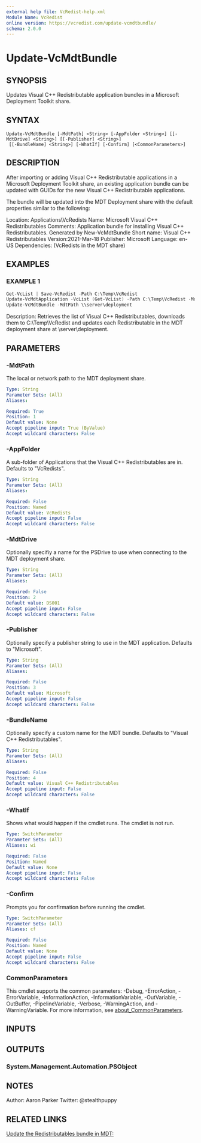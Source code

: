 ```yaml
---
external help file: VcRedist-help.xml
Module Name: VcRedist
online version: https://vcredist.com/update-vcmdtbundle/
schema: 2.0.0
---
```


# Update-VcMdtBundle

## SYNOPSIS

Updates Visual C++ Redistributable application bundles in a Microsoft Deployment Toolkit share.

## SYNTAX

```
Update-VcMdtBundle [-MdtPath] <String> [-AppFolder <String>] [[-MdtDrive] <String>] [[-Publisher] <String>]
 [[-BundleName] <String>] [-WhatIf] [-Confirm] [<CommonParameters>]
```

## DESCRIPTION

After importing or adding Visual C++ Redistributable applications in a Microsoft Deployment Toolkit share, an existing application bundle can be updated with GUIDs for the new Visual C++ Redistributable applications.

The bundle will be updated into the MDT Deployment share with the default properties similar to the following:

Location: Applications\VcRedists
Name: Microsoft Visual C++ Redistributables
Comments: Application bundle for installing Visual C++ Redistributables. Generated by New-VcMdtBundle
Short name: Visual C++ Redistributables
Version:2021-Mar-18
Publisher: Microsoft
Language: en-US
Dependencies: (VcRedists in the MDT share)

## EXAMPLES

### EXAMPLE 1

```powershell
Get-VcList | Save-VcRedist -Path C:\Temp\VcRedist
Update-VcMdtApplication -VcList (Get-VcList) -Path C:\Temp\VcRedist -MdtPath \\server\deployment
Update-VcMdtBundle -MdtPath \\server\deployment
```

Description:
Retrieves the list of Visual C++ Redistributables, downloads them to C:\Temp\VcRedist and updates each Redistributable in the MDT deployment share at \\server\deployment.

## PARAMETERS

### -MdtPath

The local or network path to the MDT deployment share.

```yaml
Type: String
Parameter Sets: (All)
Aliases:

Required: True
Position: 1
Default value: None
Accept pipeline input: True (ByValue)
Accept wildcard characters: False
```

### -AppFolder

A sub-folder of Applications that the Visual C++ Redistributables are in.
Defaults to "VcRedists".

```yaml
Type: String
Parameter Sets: (All)
Aliases:

Required: False
Position: Named
Default value: VcRedists
Accept pipeline input: False
Accept wildcard characters: False
```

### -MdtDrive

Optionally specifiy a name for the PSDrive to use when connecting to the MDT deployment share.

```yaml
Type: String
Parameter Sets: (All)
Aliases:

Required: False
Position: 2
Default value: DS001
Accept pipeline input: False
Accept wildcard characters: False
```

### -Publisher

Optionally specify a publisher string to use in the MDT application.
Defaults to "Microsoft".

```yaml
Type: String
Parameter Sets: (All)
Aliases:

Required: False
Position: 3
Default value: Microsoft
Accept pipeline input: False
Accept wildcard characters: False
```

### -BundleName

Optionally specify a custom name for the MDT bundle.
Defaults to "Visual C++ Redistributables".

```yaml
Type: String
Parameter Sets: (All)
Aliases:

Required: False
Position: 4
Default value: Visual C++ Redistributables
Accept pipeline input: False
Accept wildcard characters: False
```

### -WhatIf

Shows what would happen if the cmdlet runs.
The cmdlet is not run.

```yaml
Type: SwitchParameter
Parameter Sets: (All)
Aliases: wi

Required: False
Position: Named
Default value: None
Accept pipeline input: False
Accept wildcard characters: False
```

### -Confirm

Prompts you for confirmation before running the cmdlet.

```yaml
Type: SwitchParameter
Parameter Sets: (All)
Aliases: cf

Required: False
Position: Named
Default value: None
Accept pipeline input: False
Accept wildcard characters: False
```

### CommonParameters
This cmdlet supports the common parameters: -Debug, -ErrorAction, -ErrorVariable, -InformationAction, -InformationVariable, -OutVariable, -OutBuffer, -PipelineVariable, -Verbose, -WarningAction, and -WarningVariable. For more information, see [about_CommonParameters](http://go.microsoft.com/fwlink/?LinkID=113216).

## INPUTS

## OUTPUTS

### System.Management.Automation.PSObject

## NOTES

Author: Aaron Parker
Twitter: @stealthpuppy

## RELATED LINKS

[Update the Redistributables bundle in MDT:](https://vcredist.com/update-vcmdtbundle/)
